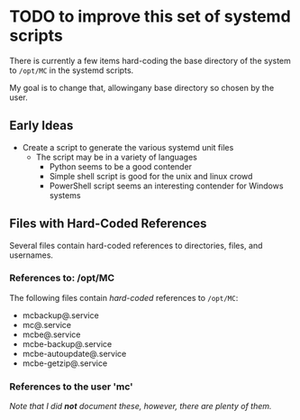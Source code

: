 # TODO to improve this set of systemd scripts

There is currently a few items hard-coding the base directory of the system to `/opt/MC` in the systemd scripts.

My goal is to change that, allowingany base directory so chosen by the user.


## Early Ideas ##

- Create a script to generate the various systemd unit files
   - The script may be in a variety of languages
      - Python seems to be a good contender
      - Simple shell script is good for the unix and linux crowd
      - PowerShell script seems an interesting contender for Windows systems


## Files with Hard-Coded References ##

Several files contain hard-coded references to directories, files, and usernames.


### References to: /opt/MC ###

The following files contain _hard-coded_ references to `/opt/MC`:

- mcbackup@.service
- mc@.service
- mcbe@.service
- mcbe-backup@.service
- mcbe-autoupdate@.service
- mcbe-getzip@.service


### References to the user 'mc' ###

_Note that I did **not** document these, however, there are plenty of them._

